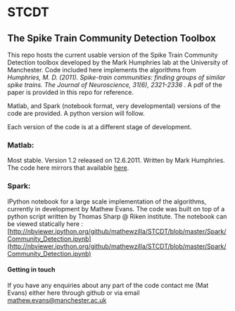 STCDT
=====

## The Spike Train Community Detection Toolbox

This repo hosts the current usable version of the Spike Train Community Detection toolbox developed by the Mark Humphries lab at the University of Manchester. Code included here implements the algorithms from _Humphries, M. D. (2011). Spike-train communities: finding groups of similar spike trains. The Journal of Neuroscience, 31(6), 2321-2336_ . A pdf of the paper is provided in this repo for reference.

Matlab, and Spark (notebook format, very developmental) versions of the code are provided. A python version will follow.

Each version of the code is at a different stage of development.

### Matlab:
Most stable. Version 1.2 released on 12.6.2011. Written by Mark Humphries. The code here mirrors that available [here](http://www.systemsneurophysiologylab.ls.manchester.ac.uk/code/analysis/ "Humphries lab website").

### Spark:
IPython notebook for a large scale implementation of the algorithms, currently in development by Mathew Evans. The code was built on top of a python script written by Thomas Sharp @ Riken institute. The notebook can be viewed statically here : [http://nbviewer.ipython.org/github/mathewzilla/STCDT/blob/master/Spark/Community_Detection.ipynb](http://nbviewer.ipython.org/github/mathewzilla/STCDT/blob/master/Spark/Community_Detection.ipynb)


#### Getting in touch
If you have any enquiries about any part of the code contact me (Mat Evans) either here through github or via email [mathew.evans@manchester.ac.uk](mailto:mathew.evans@manchester.ac.uk "I have the internets")